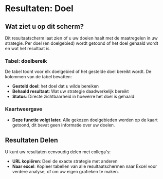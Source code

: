 # Resultaten: Doel
## **Wat ziet u op dit scherm?**

Dit resultaatscherm laat zien of u uw doelen haalt met de maatregelen in uw strategie. Per doel (en doelgebied) wordt getoond of het doel gehaald wordt en wat het resultaat is.

### **Tabel: doelbereik**

De tabel toont voor elk doelgebied of het gestelde doel bereikt wordt. De kolommen van de tabel bevatten:

* **Gesteld doel**: het doel dat u wilde bereiken  
* **Behaald resultaat**: Wat uw strategie daadwerkelijk bereikt  
* **Status**: Directe zichtbaarheid in hoeverre het doel is gehaald

### **Kaartweergave**

* **Deze functie volgt later.** Alle gekozen doelgebieden worden op de kaart getoond, dit bevat geen informatie over uw doelen.

## **Resultaten Delen**

U kunt uw resultaten eenvoudig delen met collega's:

* **URL kopiëren**: Deel de exacte strategie met anderen  
* **Naar excel**: Kopieer tabellen van alle resultaatschermen naar Excel voor verdere analyse, of om uw eigen grafieken te maken.
